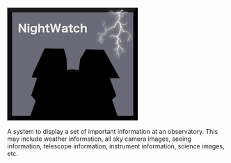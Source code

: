 ![logo](https://github.com/LowellObservatory/NightWatch/blob/master/_images/simple-orig-lightning-300.png "Logo")

A system to display a set of important information at an observatory.
This may include weather information, all sky camera images,
seeing information, telescope information, instrument information,
science images, etc.
